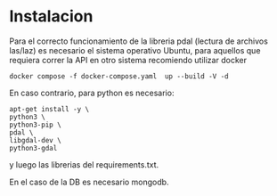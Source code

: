 # Instalacion

Para el correcto funcionamiento de la libreria pdal (lectura de archivos las/laz) es necesario el sistema
operativo Ubuntu, para aquellos que requiera correr la API en otro sistema recomiendo utilizar docker

`docker compose -f docker-compose.yaml  up --build -V -d`

En caso contrario, para python es necesario:

    apt-get install -y \
    python3 \
    python3-pip \
    pdal \
    libgdal-dev \
    python3-gdal

y luego las librerias del requirements.txt.

En el caso de la DB es necesario mongodb.

